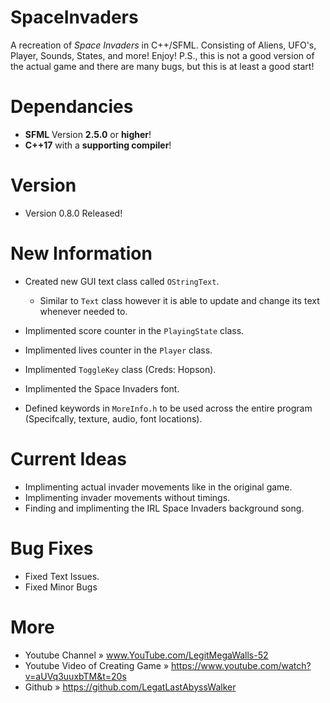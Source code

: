 # SpaceInvaders
A recreation of _Space Invaders_ in C++/SFML. 
Consisting of Aliens, UFO's, Player, Sounds, States, and more! Enjoy!
P.S., this is not a good version of the actual game and there are many bugs, but this is at least a good start!


# Dependancies
* **SFML** Version **2.5.0** or **higher**!
* **C++17** with a **supporting compiler**!

# Version
* Version 0.8.0 Released!

# New Information
* Created new GUI text class called `OStringText`.
  - Similar to `Text` class however it is able to update and change its text whenever needed to. 
  
* Implimented score counter in the `PlayingState` class.
* Implimented lives counter in the `Player` class.
* Implimented `ToggleKey` class (Creds: Hopson).
* Implimented the Space Invaders font.
* Defined keywords in `MoreInfo.h` to be used across the entire program (Specifcally, texture, audio, font locations).

# Current Ideas
* Implimenting actual invader movements like in the original game. 
* Implimenting invader movements without timings.
* Finding and implimenting the IRL Space Invaders background song.

# Bug Fixes
* Fixed Text Issues.
* Fixed Minor Bugs

# More
* Youtube Channel                » www.YouTube.com/LegitMegaWalls-52
* Youtube Video of Creating Game » https://www.youtube.com/watch?v=aUVq3uuxbTM&t=20s
* Github                         » https://github.com/LegatLastAbyssWalker
